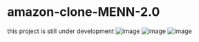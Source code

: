 # amazon-clone-MENN-2.0
this project is still under development
![image](https://github.com/EssamKonafa/amazon-clone-MENN-2.0/assets/128749610/6757562b-b939-47cf-8b58-7fb5b834c931)
![image](https://github.com/EssamKonafa/amazon-clone-MENN-2.0/assets/128749610/cf8a3029-831f-4b9a-8819-558c55e906bb)
![image](https://github.com/EssamKonafa/amazon-clone-MENN-2.0/assets/128749610/19aecfa1-9b65-4b21-88a4-317111044beb)
